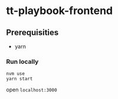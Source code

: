 # tt-playbook-frontend

## Prerequisities

- yarn

### Run locally

```
nvm use
yarn start
```

open `localhost:3000`

